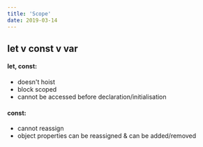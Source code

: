 ```yaml
---
title: 'Scope'
date: 2019-03-14
---
```


## let v const v var

#### let, const:
- doesn't hoist
- block scoped
- cannot be accessed before declaration/initialisation

#### const:
- cannot reassign
- object properties can be reassigned & can be added/removed
